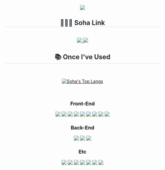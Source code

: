 <div align= "center">
  <img src="https://capsule-render.vercel.app/api?type=waving&color=0:ade0ff,100:0571ff&height=180&text=✨Soha✨&animation=fadeIn&fontColor=e9f0fb&fontSize=60" />
</div>
<div align= "center">
  <h2 style="border-bottom: 1px solid #d8dee4; color: #282d33;"> 👩🏻‍💻 Soha Link </h2> <br> 
  <div align= "center"> 
    <a href=https://soi-ha.github.io/> <img src="https://img.shields.io/badge/Development Blog-5881D8?style=for-the-badge&logo=GithubPages&logoColor=white&link=https://soi-ha.github.io"> </a>
    <a href=mailto:soy2302ten@gmail.com> <img src="https://img.shields.io/badge/Gmail-EA4335?style=for-the-badge&logo=Gmail&logoColor=white&link=mailto:soy2302ten@gmail.com"> </a>
  </div>  
</div>
<div align= "center">
  <h2 style="border-bottom: 1px solid #d8dee4; color: #282d33;"> 📚 Once I've Used </h2> <br> 
  <div style="margin: 0 auto; text-align: center;">

[![Soha's Top Langs](https://github-readme-stats-inky-rho-98.vercel.app/api/top-langs/?username=soi-ha&layout=donut)](https://github.com/soi-ha/github-readme-stats)

<div style="margin-bottom: 10px;"></div>
<br/>
<h3>Front-End</h3>
<img src="https://img.shields.io/badge/React-61DAFB?style=for-the-badge&logo=React&logoColor=white">
<img src="https://img.shields.io/badge/Vue.js-4FC08D?style=for-the-badge&logo=Vue.js&logoColor=white">
<img src="https://img.shields.io/badge/TypeScript-3178C6?style=for-the-badge&logo=TypeScript&logoColor=white">  
 <img src="https://img.shields.io/badge/Sass-CC6699?style=for-the-badge&logo=Sass&logoColor=white">
<img src="https://img.shields.io/badge/StyledComponents-DB7093?style=for-the-badge&logo=StyledComponents&logoColor=white">
<img src="https://img.shields.io/badge/HTML5-E34F26?style=for-the-badge&logo=HTML5&logoColor=white">
<img src="https://img.shields.io/badge/CSS3-1572B6?style=for-the-badge&logo=CSS3&logoColor=white">
<img src="https://img.shields.io/badge/Javascript-F7DF1E?style=for-the-badge&logo=Javascript&logoColor=white">
<img src="https://img.shields.io/badge/Bootstrap-7952B3?style=for-the-badge&logo=Bootstrap&logoColor=white">
<br/>
<h3>Back-End</h3>
<img src="https://img.shields.io/badge/Python-3776AB?style=for-the-badge&logo=Python&logoColor=white">
<img src="https://img.shields.io/badge/Django-092E20?style=for-the-badge&logo=Django&logoColor=white">
<img src="https://img.shields.io/badge/MySQL-4479A1?style=for-the-badge&logo=MySQL&logoColor=white">
<h3>Etc</h3>
<img src="https://img.shields.io/badge/Jupyter-F37626?style=for-the-badge&logo=Jupyter&logoColor=white">
<img src="https://img.shields.io/badge/Git-F05032?style=for-the-badge&logo=Git&logoColor=white">
<img src="https://img.shields.io/badge/Github-181717?style=for-the-badge&logo=Github&logoColor=white">
<img src="https://img.shields.io/badge/GitHub Pages-222222?style=for-the-badge&logo=GitHub Pages&logoColor=white">
<img src="https://img.shields.io/badge/Discord-5865F2?style=for-the-badge&logo=Discord&logoColor=white">
<img src="https://img.shields.io/badge/Notion-000000?style=for-the-badge&logo=Notion&logoColor=white">
<img src="https://img.shields.io/badge/Slack-4A154B?style=for-the-badge&logo=Slack&logoColor=white">

  </div>
</div>
